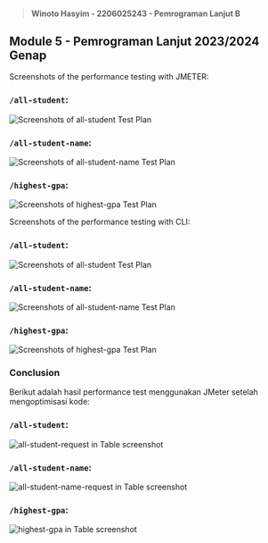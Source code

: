 > #### Winoto Hasyim - 2206025243 - Pemrograman Lanjut B
## Module 5 - Pemrograman Lanjut 2023/2024 Genap

Screenshots of the performance testing with JMETER:

### `/all-student`:
![Screenshots of all-student Test Plan](https://imgur.com/mKZnLFs.png)

### `/all-student-name`:
![Screenshots of all-student-name Test Plan](https://imgur.com/BYgWmuh.png)

### `/highest-gpa`:
![Screenshots of highest-gpa Test Plan](https://imgur.com/cAhW4ab.png)

Screenshots of the performance testing with CLI:

### `/all-student`:
![Screenshots of all-student Test Plan](https://imgur.com/Xy3jeNw.png)

### `/all-student-name`:
![Screenshots of all-student-name Test Plan](https://imgur.com/Gf09l1p.png)

### `/highest-gpa`:
![Screenshots of highest-gpa Test Plan](https://imgur.com/VOhOsVK.png)

### Conclusion
Berikut adalah hasil performance test menggunakan JMeter setelah mengoptimisasi kode:

### `/all-student`:
![all-student-request in Table screenshot](https://imgur.com/5eHvYud.png)

### `/all-student-name`:
![all-student-name-request in Table screenshot](https://imgur.com/sbcpY1y.png)

### `/highest-gpa`:
![highest-gpa in Table screenshot](https://imgur.com/et1OUFR.png)